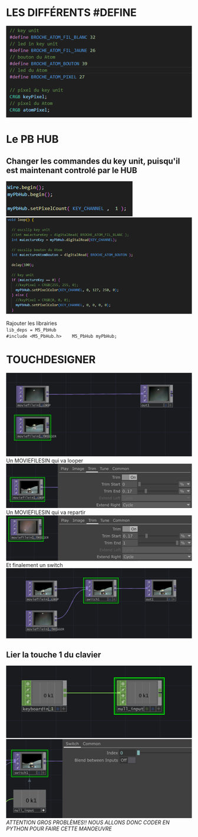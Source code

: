 # LES DIFFÉRENTS #DEFINE
![screenshot1](https://github.com/Jadoooooou/582-531-COURS7-GR2/blob/main/COMPREHENSION_medias/1.png)  

# Le PB HUB  

## Changer les commandes du key unit, puisqu'il est maintenant controlé par le HUB   
![screenshot1](https://github.com/Jadoooooou/582-531-COURS7-GR2/blob/main/COMPREHENSION_medias/2.png) 
![screenshot1](https://github.com/Jadoooooou/582-531-COURS7-GR2/blob/main/COMPREHENSION_medias/3.png)  

Rajouter les librairies   
`lib_deps =
    M5_PbHub
`   
`#include <M5_PbHub.h>   
M5_PbHub myPbHub;
`   
# TOUCHDESIGNER   
![screenshot1](https://github.com/Jadoooooou/582-531-COURS7-GR2/blob/main/COMPREHENSION_medias/4.png)  
Un MOVIEFILESIN qui va looper   
![screenshot1](https://github.com/Jadoooooou/582-531-COURS7-GR2/blob/main/COMPREHENSION_medias/5.png)  
Un MOVIEFILESIN qui va repartir   
![screenshot1](https://github.com/Jadoooooou/582-531-COURS7-GR2/blob/main/COMPREHENSION_medias/6.png)  
Et finalement un switch   
![screenshot1](https://github.com/Jadoooooou/582-531-COURS7-GR2/blob/main/COMPREHENSION_medias/7.png)    

## Lier la touche 1 du clavier   
![screenshot1](https://github.com/Jadoooooou/582-531-COURS7-GR2/blob/main/COMPREHENSION_medias/8.png)  
![screenshot1](https://github.com/Jadoooooou/582-531-COURS7-GR2/blob/main/COMPREHENSION_medias/9.png)   
*ATTENTION GROS PROBLÈMES!! NOUS ALLONS DONC CODER EN PYTHON POUR FAIRE CETTE MANOEUVRE*   
